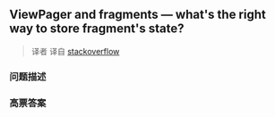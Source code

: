 ## ViewPager and fragments — what's the right way to store fragment's state?

> 译者 译自 [stackoverflow](http://stackoverflow.com/questions/7951730/viewpager-and-fragments-whats-the-right-way-to-store-fragments-state) 

### 问题描述 

### 高票答案 

